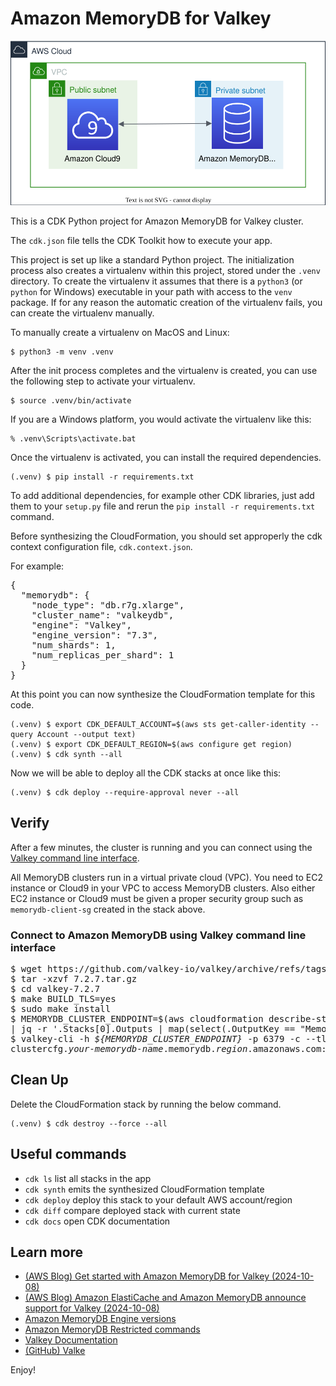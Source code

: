 
# Amazon MemoryDB for Valkey

![amazon-memorydb-for-valkey](./amazon-memorydb-for-valkey.svg)

This is a CDK Python project for Amazon MemoryDB for Valkey cluster.

The `cdk.json` file tells the CDK Toolkit how to execute your app.

This project is set up like a standard Python project.  The initialization
process also creates a virtualenv within this project, stored under the `.venv`
directory.  To create the virtualenv it assumes that there is a `python3`
(or `python` for Windows) executable in your path with access to the `venv`
package. If for any reason the automatic creation of the virtualenv fails,
you can create the virtualenv manually.

To manually create a virtualenv on MacOS and Linux:

```
$ python3 -m venv .venv
```

After the init process completes and the virtualenv is created, you can use the following
step to activate your virtualenv.

```
$ source .venv/bin/activate
```

If you are a Windows platform, you would activate the virtualenv like this:

```
% .venv\Scripts\activate.bat
```

Once the virtualenv is activated, you can install the required dependencies.

```
(.venv) $ pip install -r requirements.txt
```

To add additional dependencies, for example other CDK libraries, just add
them to your `setup.py` file and rerun the `pip install -r requirements.txt`
command.

Before synthesizing the CloudFormation, you should set approperly the cdk context configuration file, `cdk.context.json`.

For example:

<pre>
{
  "memorydb": {
    "node_type": "db.r7g.xlarge",
    "cluster_name": "valkeydb",
    "engine": "Valkey",
    "engine_version": "7.3",
    "num_shards": 1,
    "num_replicas_per_shard": 1
  }
}
</pre>

At this point you can now synthesize the CloudFormation template for this code.

```
(.venv) $ export CDK_DEFAULT_ACCOUNT=$(aws sts get-caller-identity --query Account --output text)
(.venv) $ export CDK_DEFAULT_REGION=$(aws configure get region)
(.venv) $ cdk synth --all
```

Now we will be able to deploy all the CDK stacks at once like this:

```
(.venv) $ cdk deploy --require-approval never --all
```

## Verify

After a few minutes, the cluster is running and you can connect using the [Valkey command line interface](https://valkey.io/topics/cli/).

All MemoryDB clusters run in a virtual private cloud (VPC).
You need to EC2 instance or Cloud9 in your VPC to access MemoryDB clusters.
Also either EC2 instance or Cloud9 must be given a proper security group such as `memorydb-client-sg` created in the stack above.

### Connect to Amazon MemoryDB using Valkey command line interface

<pre>
$ wget https://github.com/valkey-io/valkey/archive/refs/tags/7.2.7.tar.gz
$ tar -xzvf 7.2.7.tar.gz
$ cd valkey-7.2.7
$ make BUILD_TLS=yes
$ sudo make install
$ MEMORYDB_CLUSTER_ENDPOINT=$(aws cloudformation describe-stacks --stack-name <i>MemoryDBStack</i> \
| jq -r '.Stacks[0].Outputs | map(select(.OutputKey == "MemoryDBClusterEndpoint")) | .[0].OutputValue')
$ valkey-cli -h <i>${MEMORYDB_CLUSTER_ENDPOINT}</i> -p 6379 -c --tls
clustercfg.<i>your-memorydb-name</i>.memorydb.<i>region</i>.amazonaws.com:6379>
</pre>

## Clean Up

Delete the CloudFormation stack by running the below command.

```
(.venv) $ cdk destroy --force --all
```

## Useful commands

 * `cdk ls`          list all stacks in the app
 * `cdk synth`       emits the synthesized CloudFormation template
 * `cdk deploy`      deploy this stack to your default AWS account/region
 * `cdk diff`        compare deployed stack with current state
 * `cdk docs`        open CDK documentation

## Learn more

 * [(AWS Blog) Get started with Amazon MemoryDB for Valkey (2024-10-08)](https://aws.amazon.com/blogs/database/get-started-with-amazon-memorydb-for-valkey/)
 * [(AWS Blog) Amazon ElastiCache and Amazon MemoryDB announce support for Valkey (2024-10-08)](https://aws.amazon.com/blogs/database/amazon-elasticache-and-amazon-memorydb-announce-support-for-valkey/)
 * [Amazon MemoryDB Engine versions](https://docs.aws.amazon.com/memorydb/latest/devguide/engine-versions.html)
 * [Amazon MemoryDB Restricted commands](https://docs.aws.amazon.com/memorydb/latest/devguide/restrictedcommands.html)
 * [Valkey Documentation](https://valkey.io/docs/)
 * [(GitHub) Valke](https://github.com/valkey-io)

Enjoy!
